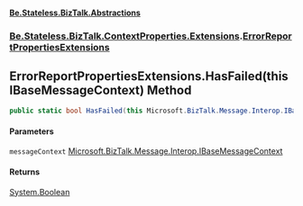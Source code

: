 #### [Be.Stateless.BizTalk.Abstractions](README.md 'README')
### [Be.Stateless.BizTalk.ContextProperties.Extensions](Be.Stateless.BizTalk.ContextProperties.Extensions.md 'Be.Stateless.BizTalk.ContextProperties.Extensions').[ErrorReportPropertiesExtensions](ErrorReportPropertiesExtensions.md 'Be.Stateless.BizTalk.ContextProperties.Extensions.ErrorReportPropertiesExtensions')

## ErrorReportPropertiesExtensions.HasFailed(this IBaseMessageContext) Method

```csharp
public static bool HasFailed(this Microsoft.BizTalk.Message.Interop.IBaseMessageContext messageContext);
```
#### Parameters

<a name='Be.Stateless.BizTalk.ContextProperties.Extensions.ErrorReportPropertiesExtensions.HasFailed(thisMicrosoft.BizTalk.Message.Interop.IBaseMessageContext).messageContext'></a>

`messageContext` [Microsoft.BizTalk.Message.Interop.IBaseMessageContext](https://docs.microsoft.com/en-us/dotnet/api/Microsoft.BizTalk.Message.Interop.IBaseMessageContext 'Microsoft.BizTalk.Message.Interop.IBaseMessageContext')

#### Returns
[System.Boolean](https://docs.microsoft.com/en-us/dotnet/api/System.Boolean 'System.Boolean')